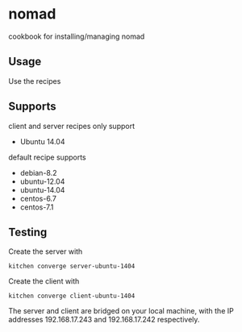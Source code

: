 # nomad

cookbook for installing/managing nomad

## Usage

Use the recipes

## Supports

client and server recipes only support 

 * Ubuntu 14.04

default recipe supports

 * debian-8.2
 * ubuntu-12.04
 * ubuntu-14.04
 * centos-6.7
 * centos-7.1


## Testing
Create the server with

```
kitchen converge server-ubuntu-1404
```

Create the client with

```
kitchen converge client-ubuntu-1404
```

The server and client are bridged on your local machine, with the IP addresses 192.168.17.243 and 192.168.17.242 respectively.  
